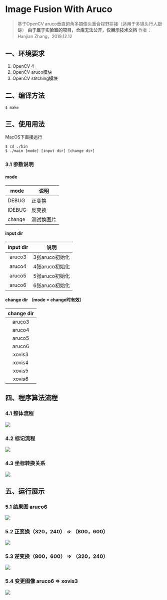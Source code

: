 # Image Fusion With Aruco

> 基于OpenCV aruco垂直俯角多摄像头重合视野拼接（适用于多镜头行人跟踪）
> **由于属于实验室的项目，仓库无法公开，仅展示技术文档**
> 作者：Hanjian Zhang，2019.12.12

## 一、环境要求

1. OpenCV 4
2. OpenCV aruco模块
3. OpenCV stitching模块

## 二、编译方法

```
$ make
```

## 三、使用用法

MacOS下直接运行

```
$ cd ./bin
$ ./main [mode] [input dir] [change dir]
```

### 3.1 参数说明

#### mode

|mode  |说明  |
|---------|---------|
|DEBUG     |正变换         |
|IDEBUG     |反变换         |
|change     |测试换图片         |

#### input dir

|input dir  |说明 |
|:---------:|:---------:|
|aruco3     |3张aruco初始化         |
|aruco4     |4张aruco初始化         |
|aruco5     |5张aruco初始化         |
|aruco6     |6张aruco初始化         |

#### change dir （mode = change时有效）

|change dir  |
|:---------:|
|aruco3  |
|aruco4  |
|aruco5  |
|aruco6  |
|xovis3  |
|xovis4  |
|xovis5  |
|xovis6  |




## 四、程序算法流程

### 4.1 整体流程

![](docs/imgs/整体流程.jpg)

### 4.2 标记流程

![](docs/imgs/标记流程.jpg)

### 4.3 坐标转换关系

![](docs/imgs/坐标计算.jpg)

## 五、运行展示

### 5.1 结果图 aruco6

![](docs/imgs/init.png)

### 5.2 正变换（320，240） => （800，600）

![](docs/imgs/z.png)

### 5.3 逆变换（800，600） => （320，240）

![](docs/imgs/n.png)

### 5.4 变更图像 aruco6 => xovis3

![](docs/imgs/change.png)


